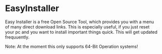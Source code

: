 # EasyInstaller

Easy Installer is a free Open Source Tool, which provides you with a menu of many direct download links. This is especially useful, if you just reset your pc and you want to install important things quick. This will get updated frequuently.

Note: At the moment this only supports 64-Bit Operation systems!
